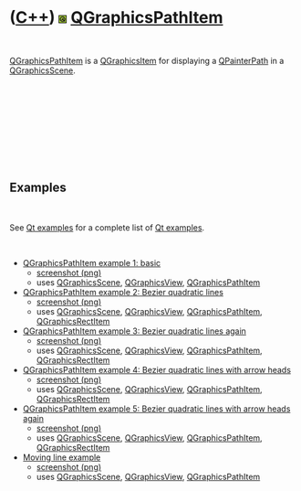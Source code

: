 
 

 

 

 

 

([C++](Cpp.md)) ![Qt](PicQt.png) [QGraphicsPathItem](CppQGraphicsPathItem.md)
===============================================================================

 

[QGraphicsPathItem](CppQGraphicsPathItem.md) is a
[QGraphicsItem](CppQGraphicsItem.md) for displaying a
[QPainterPath](CpQPainterPath.md) in a
[QGraphicsScene](CppQGraphicsScene.md).

 

 

 

 

 

Examples
--------

 

See [Qt examples](CppQtExample.md) for a complete list of [Qt
examples](CppQtExample.md).

 

-   [QGraphicsPathItem example 1:
    basic](CppQGraphicsPathItemExample1.md)
    -   [screenshot (png)](CppQGraphicsPathItemExample1.png)
    -   uses [QGraphicsScene](CppQGraphicsScene.md),
        [QGraphicsView](CppQGraphicsView.md),
        [QGraphicsPathItem](CppQGraphicsPathItem.md)
-   [QGraphicsPathItem example 2: Bezier quadratic
    lines](CppQGraphicsPathItemExample2.md)
    -   [screenshot (png)](CppQGraphicsPathItemExample2.png)
    -   uses [QGraphicsScene](CppQGraphicsScene.md),
        [QGraphicsView](CppQGraphicsView.md),
        [QGraphicsPathItem](CppQGraphicsPathItem.md),
        [QGraphicsRectItem](CppQGraphicsRectItem.md)
-   [QGraphicsPathItem example 3: Bezier quadratic lines
    again](CppQGraphicsPathItemExample3.md)
    -   [screenshot (png)](CppQGraphicsPathItemExample3.png)
    -   uses [QGraphicsScene](CppQGraphicsScene.md),
        [QGraphicsView](CppQGraphicsView.md),
        [QGraphicsPathItem](CppQGraphicsPathItem.md),
        [QGraphicsRectItem](CppQGraphicsRectItem.md)
-   [QGraphicsPathItem example 4: Bezier quadratic lines with arrow
    heads](CppQGraphicsPathItemExample4.md)
    -   [screenshot (png)](CppQGraphicsPathItemExample4.png)
    -   uses [QGraphicsScene](CppQGraphicsScene.md),
        [QGraphicsView](CppQGraphicsView.md),
        [QGraphicsPathItem](CppQGraphicsPathItem.md),
        [QGraphicsRectItem](CppQGraphicsRectItem.md)
-   [QGraphicsPathItem example 5: Bezier quadratic lines with arrow
    heads again](CppQGraphicsPathItemExample5.md)
    -   [screenshot (png)](CppQGraphicsPathItemExample5.png)
    -   uses [QGraphicsScene](CppQGraphicsScene.md),
        [QGraphicsView](CppQGraphicsView.md),
        [QGraphicsPathItem](CppQGraphicsPathItem.md),
        [QGraphicsRectItem](CppQGraphicsRectItem.md)
-   [Moving line example](CppQtMovingLine.md)
    -   [screenshot (png)](CppQtMovingLine.png)
    -   uses [QGraphicsScene](CppQGraphicsScene.md),
        [QGraphicsView](CppQGraphicsView.md),
        [QGraphicsPathItem](CppQGraphicsPathItem.md)

 

 

 

 

 

 


